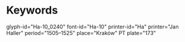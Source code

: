 # Keywords
glyph-id="Ha-10_0240"
font-id="Ha-10"
printer-id="Ha"
printer="Jan Haller"
period="1505–1525"
place="Kraków"
PT plate="173"
